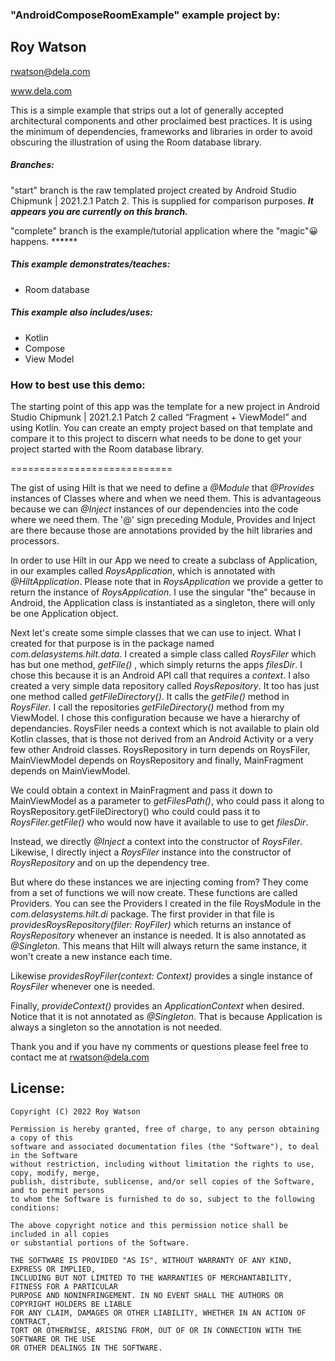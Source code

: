 ### "AndroidComposeRoomExample" example project by:

##       Roy Watson

rwatson@dela.com

www.dela.com

This is a simple example that strips out a lot of generally accepted architectural components and other proclaimed best practices. It is using the minimum of dependencies, frameworks and libraries in order to avoid obscuring the illustration of using the Room database library. 

##### Branches:

"start" branch is the raw templated project created by Android Studio Chipmunk | 2021.2.1 Patch 2. This is supplied for comparison purposes. ***It appears you are currently on this branch.***

"complete" branch is the example/tutorial application where the "magic"😀 happens. ******

##### This example demonstrates/teaches:

- Room database

##### This example also includes/uses:

- Kotlin
- Compose
- View Model

### How to best use this demo:

The starting point of this app was the template for a new project in Android Studio Chipmunk | 2021.2.1 Patch 2 called “Fragment + ViewModel” and using Kotlin. You can create an empty project based on that template and compare it to this project to discern what needs to be done to get your project started with the Room database library. 

============================

The gist of using Hilt is that we need to define a *@Module* that *@Provides* instances of Classes where and when we need them. This is advantageous because we can *@Inject* instances of our dependencies into the code where we need them. The '@' sign preceding Module, Provides and Inject are there because those are annotations provided by the hilt libraries and processors.

In order to use Hilt in our App we need to create a subclass of Application, in our examples called *RoysApplication*, which is annotated with *@HiltApplication*. Please note that in *RoysApplication* we provide a getter to return the instance of *RoysApplication*. I use the singular "the" because in Android, the Application class is instantiated as a singleton, there will only be one Application object.

Next let's create some simple classes that we can use to inject. What I created for that purpose is in the package named *com.delasystems.hilt.data*. I created a simple class called *RoysFiler* which has but one method, *getFile()* , which simply returns the apps *filesDir*. I chose this because it is an Android API call that requires a *context*. I also created a very simple data repository called *RoysRepository*. It too has just one method called *getFileDirectory()*. It calls the *getFile()* method in *RoysFiler*. I call the repositories *getFileDirectory()* method from my ViewModel. I chose this configuration because we have a hierarchy of dependancies. RoysFiler needs a context which is not available to plain old Kotlin classes, that is those not derived from an Android  Activity or a very few other Android classes. RoysRepository in turn depends on RoysFiler, MainViewModel depends on RoysRepository and finally, MainFragment depends on MainViewModel.

We could obtain a context in MainFragment and pass it down to MainViewModel as a parameter to *getFilesPath()*, who  could pass it along to RoysRepository.getFileDirectory() who could could pass it to *RoysFiler.getFile()* who would now have it available to use to get *filesDir*.

Instead, we directly *@Inject* a context into the constructor of *RoysFiler*. Likewise, I directly inject a *RoysFiler* instance into the constructor of *RoysRepository* and on up the dependency tree.

But where do these instances we are injecting coming from? They come from a set of functions we will now create. These functions are called Providers. You can see the Providers I created in the file RoysModule in the *com.delasystems.hilt.di* package. The first provider in that file is *providesRoysRepository(filer: RoyFiler)* which returns an instance of *RoysRepository* whenever an instance is needed. It is also annotated as *@Singleton*. This means that Hilt will always return the same instance, it won't create a new instance each time.

Likewise *providesRoyFiler(context: Context)* provides a single instance of *RoysFiler* whenever one is needed. 

Finally, *provideContext()* provides an *ApplicationContext* when desired. Notice that it is not annotated as *@Singleton*. That is because Application is always a singleton so the annotation is not needed.

Thank you and if you have ny comments or questions please feel free to contact me at rwatson@dela.com

## License:

    Copyright (C) 2022 Roy Watson
    
    Permission is hereby granted, free of charge, to any person obtaining a copy of this
    software and associated documentation files (the "Software"), to deal in the Software 
    without restriction, including without limitation the rights to use, copy, modify, merge, 
    publish, distribute, sublicense, and/or sell copies of the Software, and to permit persons 
    to whom the Software is furnished to do so, subject to the following conditions:
    
    The above copyright notice and this permission notice shall be included in all copies 
    or substantial portions of the Software.
    
    THE SOFTWARE IS PROVIDED "AS IS", WITHOUT WARRANTY OF ANY KIND, EXPRESS OR IMPLIED, 
    INCLUDING BUT NOT LIMITED TO THE WARRANTIES OF MERCHANTABILITY, FITNESS FOR A PARTICULAR
    PURPOSE AND NONINFRINGEMENT. IN NO EVENT SHALL THE AUTHORS OR COPYRIGHT HOLDERS BE LIABLE
    FOR ANY CLAIM, DAMAGES OR OTHER LIABILITY, WHETHER IN AN ACTION OF CONTRACT,
    TORT OR OTHERWISE, ARISING FROM, OUT OF OR IN CONNECTION WITH THE SOFTWARE OR THE USE
    OR OTHER DEALINGS IN THE SOFTWARE.

